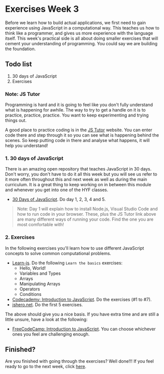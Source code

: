 # Exercises Week 3

Before we learn how to build actual applications, we first need to gain experience using JavaScript in a computational way. This teaches us how to think like a programmer, and gives us more experience with the language itself. This week's practical side is all about doing smaller exercises that will cement your understanding of programming. You could say we are building the foundation.

## Todo list

1. 30 days of JavaScript
2. Exercises

### Note: JS Tutor

Programming is hard and it is going to feel like you don't fully understand what is happening for awhile. The way to try to get a handle on it is to practice, practice, practice. You want to keep experimenting and trying things out.

A good place to practice coding is in the [JS Tutor](http://pythontutor.com/javascript.html#mode=edit) website. You can enter code there and step through it so you can see what is happening behind the scenes. So keep putting code in there and analyse what happens, it will help you understand!

### 1. 30 days of JavaScript

There is an amazing open repository that teaches JavaScript in 30 days. Don't worry, you don't have to do it all this week but you will see us refer to it more often throughout this and next week as well as during the main curriculum. It is a great thing to keep working on in between this module and whenever you get into one of the HYF classes.

- [30 Days of JavaScript](https://github.com/Asabeneh/30-Days-Of-JavaScript/blob/master/readMe.md). Do day 1, 2, 3, 4 and 5.

> Note: Day 1 will explain how to install Node.js, Visual Studio Code and how to run code in your browser. These, plus the JS Tutor link above are many different ways of running your code. Find the one you are most comfortable with!

### 2. Exercises

In the following exercises you'll learn how to use different JavaScript concepts to solve common computational problems.

- [Learn-js](https://www.learn-js.org/). Do the following `Learn the basics` exercises:
  - Hello, World!
  - Variables and Types
  - Arrays
  - Manipulating Arrays
  - Operators
  - Conditions
- [Codecademy: Introduction to JavaScript](https://www.codecademy.com/learn/introduction-to-javascript/modules/learn-javascript-introduction). Do the exercises (#1 to #7).
- [jshero.net](https://www.jshero.net/en/success.html). Do the first 5 exercises.

The above should give you a nice basis. If you have extra time and are still a little unsure, have a look at the following:

- [FreeCodeCamp: Introduction to JavaScript](https://learn.freecodecamp.org/javascript-algorithms-and-data-structures/basic-javascript). You can choose whichever ones you feel are challenging enough.

## Finished?

Are you finished with going through the exercises? Well done!!! If you feel ready to go to the next week, click [here](../Week4/README.md).

